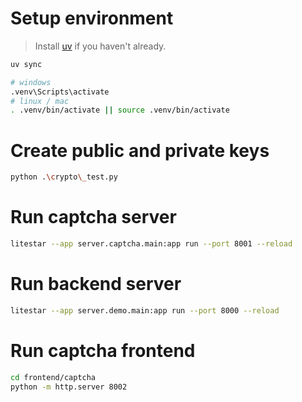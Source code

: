 # Setup environment

> Install [uv](https://docs.astral.sh/uv/getting-started/installation/) if you haven't already.
```bash
uv sync

# windows
.venv\Scripts\activate
# linux / mac
. .venv/bin/activate || source .venv/bin/activate
```


# Create public and private keys

```bash
python .\crypto\_test.py
```

# Run captcha server

```bash
litestar --app server.captcha.main:app run --port 8001 --reload
```

# Run backend server

```bash
litestar --app server.demo.main:app run --port 8000 --reload
```

# Run captcha frontend

```bash
cd frontend/captcha
python -m http.server 8002
```
